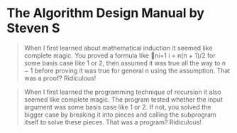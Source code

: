 # The Algorithm Design Manual by Steven S

> When I first learned about mathematical induction it seemed like complete magic. You proved a formula like 􏰆ni=1 i = n(n + 1)/2 for some basis case like 1 or 2, then assumed it was true all the way to n − 1 before proving it was true for general n using the assumption. That was a proof? Ridiculous!

>When I first learned the programming technique of recursion it also seemed like complete magic. The program tested whether the input argument was some basis case like 1 or 2. If not, you solved the bigger case by breaking it into pieces and calling the subprogram itself to solve these pieces. That was a program? Ridiculous!